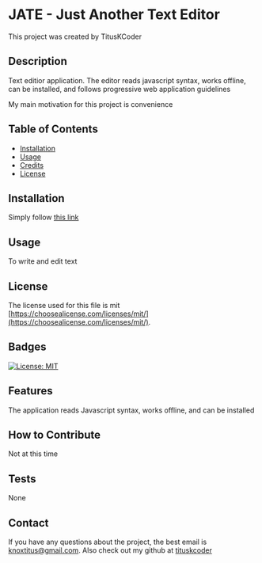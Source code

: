 # JATE - Just Another Text Editor

  This project was created by TitusKCoder

## Description

Text editior application. The editor reads javascript syntax, works offline, can be installed, and follows progressive web application guidelines

My main motivation for this project is convenience

## Table of Contents 

- [Installation](#installation)
- [Usage](#usage)
- [Credits](#credits)
- [License](#license)

## Installation

Simply follow [this link](https://ancient-everglades-00669.herokuapp.com/)

## Usage

To write and edit text


## License

The license used for this file is mit [https://choosealicense.com/licenses/mit/](https://choosealicense.com/licenses/mit/). 

## Badges

[![License: MIT](https://img.shields.io/badge/License-MIT-yellow.svg)](https://opensource.org/licenses/MIT)


## Features

The application reads Javascript syntax, works offline, and can be installed 

## How to Contribute

Not at this time

## Tests

None

## Contact
If you have any questions about the project, the best email is knoxtitus@gmail.com. Also check out my github at [tituskcoder](https://github.com/tituskcoder/)
